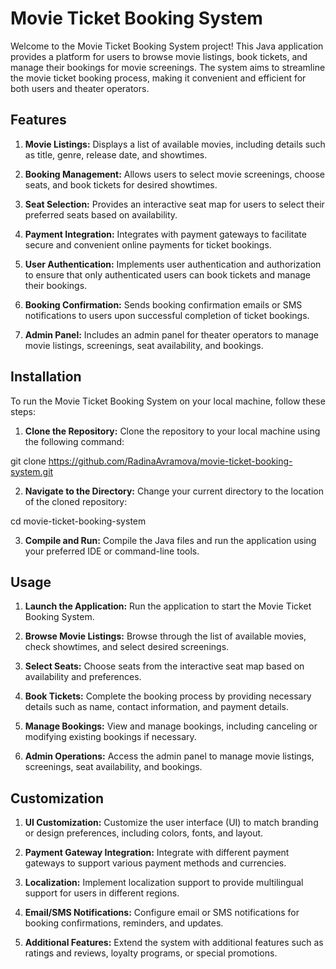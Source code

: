# Movie Ticket Booking System
Welcome to the Movie Ticket Booking System project! This Java application provides a platform for users to browse movie listings, book tickets, and manage their bookings for movie screenings. The system aims to streamline the movie ticket booking process, making it convenient and efficient for both users and theater operators.

## Features
1. **Movie Listings:** Displays a list of available movies, including details such as title, genre, release date, and showtimes.

2. **Booking Management:** Allows users to select movie screenings, choose seats, and book tickets for desired showtimes.

3. **Seat Selection:** Provides an interactive seat map for users to select their preferred seats based on availability.

4. **Payment Integration:** Integrates with payment gateways to facilitate secure and convenient online payments for ticket bookings.

5. **User Authentication:** Implements user authentication and authorization to ensure that only authenticated users can book tickets and manage their bookings.

6. **Booking Confirmation:** Sends booking confirmation emails or SMS notifications to users upon successful completion of ticket bookings.

7. **Admin Panel:** Includes an admin panel for theater operators to manage movie listings, screenings, seat availability, and bookings.

## Installation
To run the Movie Ticket Booking System on your local machine, follow these steps:

1. **Clone the Repository:** Clone the repository to your local machine using the following command:

git clone https://github.com/RadinaAvramova/movie-ticket-booking-system.git

2. **Navigate to the Directory:** Change your current directory to the location of the cloned repository:

cd movie-ticket-booking-system

3. **Compile and Run:** Compile the Java files and run the application using your preferred IDE or command-line tools.

## Usage
1. **Launch the Application:** Run the application to start the Movie Ticket Booking System.

2. **Browse Movie Listings:** Browse through the list of available movies, check showtimes, and select desired screenings.

3. **Select Seats:** Choose seats from the interactive seat map based on availability and preferences.

4. **Book Tickets:** Complete the booking process by providing necessary details such as name, contact information, and payment details.

5. **Manage Bookings:** View and manage bookings, including canceling or modifying existing bookings if necessary.

6. **Admin Operations:** Access the admin panel to manage movie listings, screenings, seat availability, and bookings.

## Customization
1. **UI Customization:** Customize the user interface (UI) to match branding or design preferences, including colors, fonts, and layout.

2. **Payment Gateway Integration:** Integrate with different payment gateways to support various payment methods and currencies.

3. **Localization:** Implement localization support to provide multilingual support for users in different regions.

4. **Email/SMS Notifications:** Configure email or SMS notifications for booking confirmations, reminders, and updates.

5. **Additional Features:** Extend the system with additional features such as ratings and reviews, loyalty programs, or special promotions.
